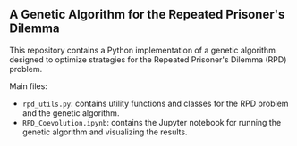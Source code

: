 ## A Genetic Algorithm for the Repeated Prisoner's Dilemma

This repository contains a Python implementation of a genetic algorithm designed to optimize strategies for the Repeated Prisoner's Dilemma (RPD) problem.

Main files:
- `rpd_utils.py`: contains utility functions and classes for the RPD problem and the genetic algorithm.
- `RPD_Coevolution.ipynb`: contains the Jupyter notebook for running the genetic algorithm and visualizing the results.
